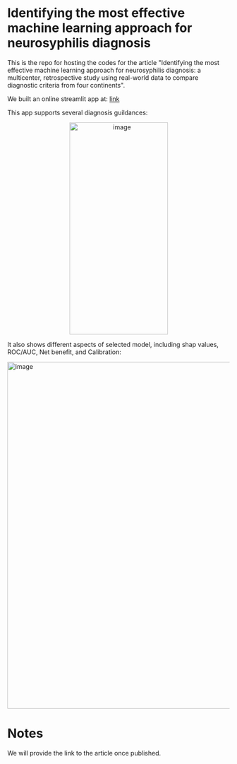 # Identifying the most effective machine learning approach for neurosyphilis diagnosis
This is the repo for hosting the codes for the article "Identifying the most effective machine learning approach for neurosyphilis diagnosis: a multicenter, retrospective study using real-world data to compare diagnostic criteria from four continents".

We built an online streamlit app at: [link](https://neurosyphilis-prediction.streamlit.app/)

This app supports several diagnosis guildances:

<p align="center" width="100%">
<img width="223" height="480" alt="image" align="center" src="https://github.com/user-attachments/assets/38ca74e4-f5e0-4aa1-846e-b6ef6802b4ae" />
</p>

It also shows different aspects of selected model, including shap values, ROC/AUC, Net benefit, and Calibration:

<img width="816" height="785" alt="image" src="https://github.com/user-attachments/assets/ab0e783f-ab61-4878-ab49-9a1afa3dfbaa" />


# Notes
We will provide the link to the article once published. 
